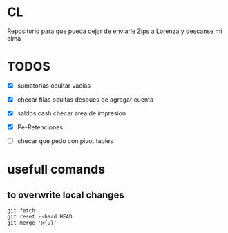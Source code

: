 # CL
Repositorio para que pueda dejar de enviarle Zips a Lorenza y descanse mi alma

# TODOS
- [x] sumatorias ocultar vacias

- [x] checar filas ocultas despues de agregar cuenta

- [x] saldos cash checar area de impresion

- [x] Pe-Retenciones

- [ ] checar que pedo con pivot tables

# usefull comands

## to overwrite local changes
```
git fetch
git reset --hard HEAD
git merge '@{u}'
```